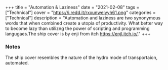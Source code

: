+++
title = "Automation & Laziness"
date = "2021-02-08"
tags = ["Technical"]
cover = "https://i.redd.it/rxxunwelyyh61.png"
categories = ["Technical"]
description = "Automation and laziness are two synonymous words that when combined create a utopia of productivity. What better way to become lazy than utilizng the power of scripting and programming langugaes.The ship cover is by enji from itch https://enjl.itch.io/."
+++

### Notes

The ship cover resembles the nature of the hydro mode of transportaion, automated. 

<!-- Make a parallax animation with Aseprite

Csound for game developers?

Using databases vs using Obsidian as a second brain?

Is a database better than a second brain?

Linux from scratch and the birth of an abomination; Temple OS

removing logos from branded clothing or just buying minimal clothes?

Year in review blog addition

New year resolutions

Tiago Forte is the digital messiah, the revelator of the second brain, an overpriced course that teaches a powerful mental model thats more effective than Kaizen or gamification

Reedsy vs Pandoc + Markdown

-->
